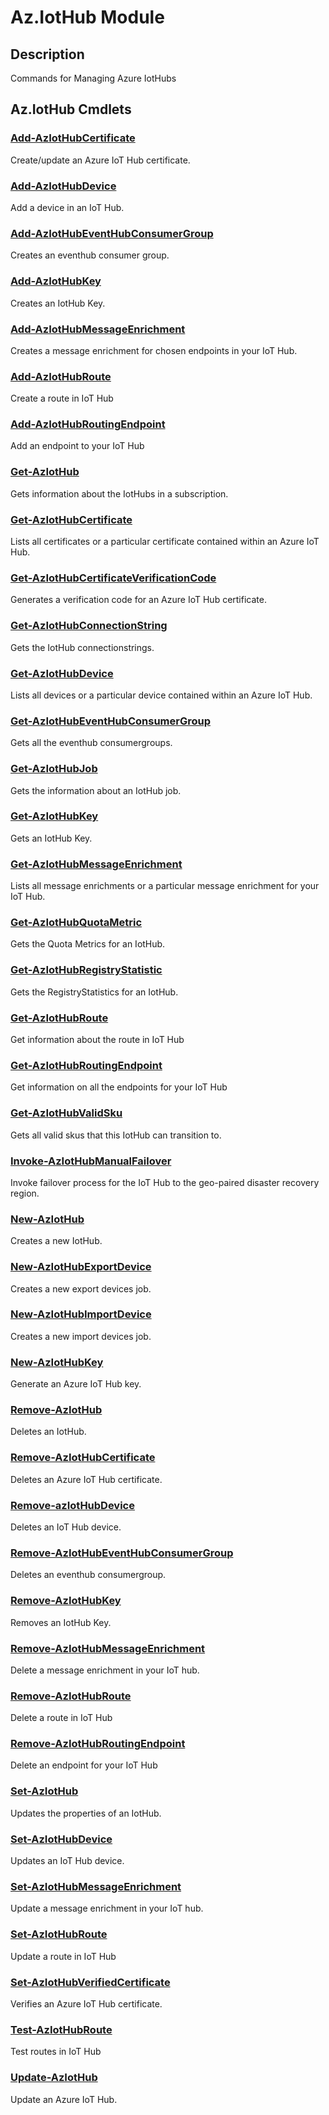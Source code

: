﻿---
Module Name: Az.IotHub
Module Guid: 51a3a993-fe39-4f8f-a437-2cb751584af5
Download Help Link: https://docs.microsoft.com/en-us/powershell/module/az.iothub
Help Version: 3.1.2.0
Locale: en-US
---

# Az.IotHub Module
## Description
Commands for Managing Azure IotHubs

## Az.IotHub Cmdlets
### [Add-AzIotHubCertificate](Add-AzIotHubCertificate.md)
Create/update an Azure IoT Hub certificate.

### [Add-AzIotHubDevice](Add-AzIotHubDevice.md)
Add a device in an IoT Hub.

### [Add-AzIotHubEventHubConsumerGroup](Add-AzIotHubEventHubConsumerGroup.md)
Creates an eventhub consumer group.

### [Add-AzIotHubKey](Add-AzIotHubKey.md)
Creates an IotHub Key.

### [Add-AzIotHubMessageEnrichment](Add-AzIotHubMessageEnrichment.md)
Creates a message enrichment for chosen endpoints in your IoT Hub.

### [Add-AzIotHubRoute](Add-AzIotHubRoute.md)
Create a route in IoT Hub

### [Add-AzIotHubRoutingEndpoint](Add-AzIotHubRoutingEndpoint.md)
Add an endpoint to your IoT Hub

### [Get-AzIotHub](Get-AzIotHub.md)
Gets information about the IotHubs in a subscription.

### [Get-AzIotHubCertificate](Get-AzIotHubCertificate.md)
Lists all certificates or a particular certificate contained within an Azure IoT Hub. 

### [Get-AzIotHubCertificateVerificationCode](Get-AzIotHubCertificateVerificationCode.md)
Generates a verification code for an Azure IoT Hub certificate. 

### [Get-AzIotHubConnectionString](Get-AzIotHubConnectionString.md)
Gets the IotHub connectionstrings.

### [Get-AzIotHubDevice](Get-AzIotHubDevice.md)
Lists all devices or a particular device contained within an Azure IoT Hub.

### [Get-AzIotHubEventHubConsumerGroup](Get-AzIotHubEventHubConsumerGroup.md)
Gets all the eventhub consumergroups.

### [Get-AzIotHubJob](Get-AzIotHubJob.md)
Gets the information about an IotHub job.

### [Get-AzIotHubKey](Get-AzIotHubKey.md)
Gets an IotHub Key.

### [Get-AzIotHubMessageEnrichment](Get-AzIotHubMessageEnrichment.md)
Lists all message enrichments or a particular message enrichment for your IoT Hub.

### [Get-AzIotHubQuotaMetric](Get-AzIotHubQuotaMetric.md)
Gets the Quota Metrics for an IotHub.

### [Get-AzIotHubRegistryStatistic](Get-AzIotHubRegistryStatistic.md)
Gets the RegistryStatistics for an IotHub.

### [Get-AzIotHubRoute](Get-AzIotHubRoute.md)
Get information about the route in IoT Hub

### [Get-AzIotHubRoutingEndpoint](Get-AzIotHubRoutingEndpoint.md)
Get information on all the endpoints for your IoT Hub

### [Get-AzIotHubValidSku](Get-AzIotHubValidSku.md)
Gets all valid skus that this IotHub can transition to.

### [Invoke-AzIotHubManualFailover](Invoke-AzIotHubManualFailover.md)
Invoke failover process for the IoT Hub to the geo-paired disaster recovery region.

### [New-AzIotHub](New-AzIotHub.md)
Creates a new IotHub.

### [New-AzIotHubExportDevice](New-AzIotHubExportDevice.md)
Creates a new export devices job.

### [New-AzIotHubImportDevice](New-AzIotHubImportDevice.md)
Creates a new import devices job.

### [New-AzIotHubKey](New-AzIotHubKey.md)
Generate an Azure IoT Hub key.

### [Remove-AzIotHub](Remove-AzIotHub.md)
Deletes an IotHub.

### [Remove-AzIotHubCertificate](Remove-AzIotHubCertificate.md)
Deletes an Azure IoT Hub certificate.

### [Remove-azIotHubDevice](Remove-AzIotHubDevice.md)
Deletes an IoT Hub device.

### [Remove-AzIotHubEventHubConsumerGroup](Remove-AzIotHubEventHubConsumerGroup.md)
Deletes an eventhub consumergroup.

### [Remove-AzIotHubKey](Remove-AzIotHubKey.md)
Removes an IotHub Key.

### [Remove-AzIotHubMessageEnrichment](Remove-AzIotHubMessageEnrichment.md)
Delete a message enrichment in your IoT hub.

### [Remove-AzIotHubRoute](Remove-AzIotHubRoute.md)
Delete a route in IoT Hub

### [Remove-AzIotHubRoutingEndpoint](Remove-AzIotHubRoutingEndpoint.md)
Delete an endpoint for your IoT Hub

### [Set-AzIotHub](Set-AzIotHub.md)
Updates the properties of an IotHub.

### [Set-AzIotHubDevice](Set-AzIotHubDevice.md)
Updates an IoT Hub device.

### [Set-AzIotHubMessageEnrichment](Set-AzIotHubMessageEnrichment.md)
Update a message enrichment in your IoT hub.

### [Set-AzIotHubRoute](Set-AzIotHubRoute.md)
Update a route in IoT Hub

### [Set-AzIotHubVerifiedCertificate](Set-AzIotHubVerifiedCertificate.md)
Verifies an Azure IoT Hub certificate. 

### [Test-AzIotHubRoute](Test-AzIotHubRoute.md)
Test routes in IoT Hub

### [Update-AzIotHub](Update-AzIotHub.md)
Update an Azure IoT Hub.

